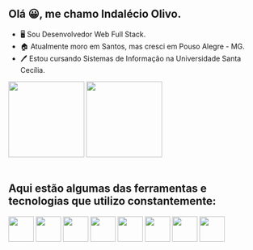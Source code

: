 ## Olá 😀, me chamo Indalécio Olivo. 
- 🖥️ Sou Desenvolvedor Web Full Stack.
- 🏠 Atualmente moro em Santos, mas cresci em Pouso Alegre - MG.
- 🖊️ Estou cursando Sistemas de Informação na Universidade Santa Cecília.


<div>
  <img height="150em" src="https://github-readme-stats.vercel.app/api?username=Indalecioolivo&theme=dark&include_all_commits=true&show_icons=true"/>
  <img height="150em" src="https://github-readme-stats.vercel.app/api/top-langs/?username=Indalecioolivo&theme=dark"/>
</div>
<br>
<h2>Aqui estão algumas das ferramentas e tecnologias que utilizo constantemente:</h2>
<div style="display: inline_block><br>
  <img height="50em" src="https://cdn.jsdelivr.net/gh/devicons/devicon@latest/icons/javascript/javascript-original.svg" />
  <img height="50em" src="https://cdn.jsdelivr.net/gh/devicons/devicon@latest/icons/nodejs/nodejs-original.svg" />
  <img height="50em" src= />
  <img height="50em" src= />
  <img height="50em" src= />
  <img height="50em" src= />
  <img height="50em" src= />
  <img height="50em" src= />
  <img height="50em" src= />
</div>
